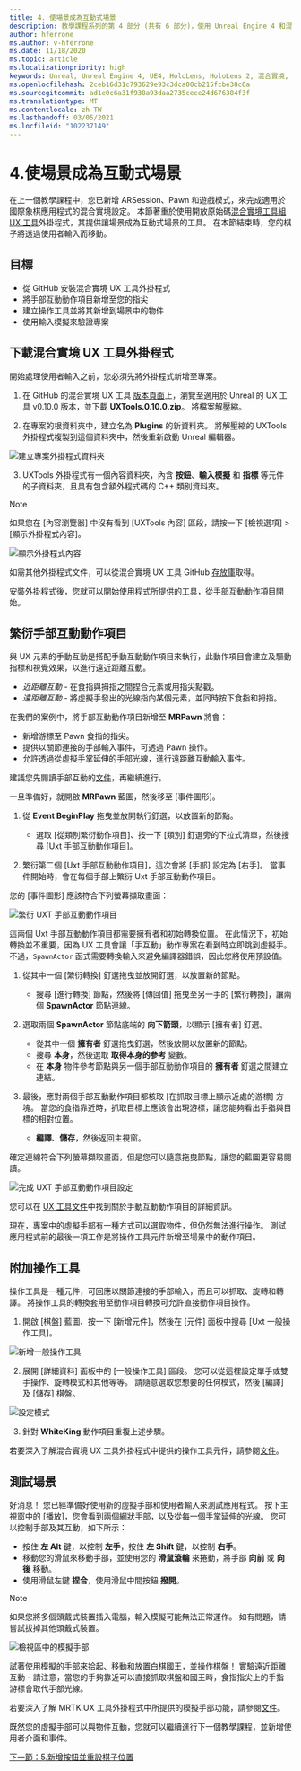 ```yaml
---
title: 4. 使場景成為互動式場景
description: 教學課程系列的第 4 部分 (共有 6 部分)，使用 Unreal Engine 4 和混合實境工具組 UX 工具外掛程式來建置國際象棋應用程式
author: hferrone
ms.author: v-hferrone
ms.date: 11/18/2020
ms.topic: article
ms.localizationpriority: high
keywords: Unreal, Unreal Engine 4, UE4, HoloLens, HoloLens 2, 混合實境, 教學課程, 開始使用, mrtk, uxt, UX 工具, 文件, 混合實境頭戴式裝置, windows 混合實境頭戴式裝置, 虛擬實境頭戴式裝置
ms.openlocfilehash: 2ceb16d31c793629e93c3dca00cb215fcbe38c6a
ms.sourcegitcommit: ad1e0c6a31f938a93daa2735cece24d676384f3f
ms.translationtype: MT
ms.contentlocale: zh-TW
ms.lasthandoff: 03/05/2021
ms.locfileid: "102237149"
---
```

# <a name="4-making-your-scene-interactive"></a>4.使場景成為互動式場景

在上一個教學課程中，您已新增 ARSession、Pawn 和遊戲模式，來完成適用於國際象棋應用程式的混合實境設定。 本節著重於使用開放原始碼[混合實境工具組 UX 工具](https://github.com/microsoft/MixedReality-UXTools-Unreal)外掛程式，其提供讓場景成為互動式場景的工具。 在本節結束時，您的棋子將透過使用者輸入而移動。

## <a name="objectives"></a>目標

* 從 GitHub 安裝混合實境 UX 工具外掛程式
* 將手部互動動作項目新增至您的指尖
* 建立操作工具並將其新增到場景中的物件
* 使用輸入模擬來驗證專案

## <a name="downloading-the-mixed-reality-ux-tools-plugin"></a>下載混合實境 UX 工具外掛程式
開始處理使用者輸入之前，您必須先將外掛程式新增至專案。

1. 在 GitHub 的混合實境 UX 工具 [版本頁面](https://github.com/microsoft/MixedReality-UXTools-Unreal/releases)上，瀏覽至適用於 Unreal 的 UX 工具 v0.10.0 版本，並下載 **UXTools.0.10.0.zip**。 將檔案解壓縮。

2.  在專案的根資料夾中，建立名為 **Plugins** 的新資料夾。 將解壓縮的 UXTools 外掛程式複製到這個資料夾中，然後重新啟動 Unreal 編輯器。

![建立專案外掛程式資料夾](images/unreal-uxt/4-plugins.PNG)

3.  UXTools 外掛程式有一個內容資料夾，內含 **按鈕**、**輸入模擬** 和 **指標** 等元件的子資料夾，且具有包含額外程式碼的 C++ 類別資料夾。  

> [!NOTE]
> 如果您在 [內容瀏覽器] 中沒有看到 [UXTools 內容] 區段，請按一下 [檢視選項] > [顯示外掛程式內容]。

![顯示外掛程式內容](images/unreal-uxt/4-showplugincontent.PNG)

如需其他外掛程式文件，可以從混合實境 UX 工具 GitHub [存放庫](https://aka.ms/uxt-unreal)取得。

安裝外掛程式後，您就可以開始使用程式所提供的工具，從手部互動動作項目開始。

## <a name="spawning-hand-interaction-actors"></a>繁衍手部互動動作項目

與 UX 元素的手動互動是搭配手動互動動作項目來執行，此動作項目會建立及驅動指標和視覺效果，以進行遠近距離互動。
- *近距離互動* - 在食指與拇指之間捏合元素或用指尖點戳。
- *遠距離互動* - 將虛擬手發出的光線指向某個元素，並同時按下食指和拇指。

在我們的案例中，將手部互動動作項目新增至 **MRPawn** 將會：
- 新增游標至 Pawn 食指的指尖。
- 提供以關節連接的手部輸入事件，可透過 Pawn 操作。
- 允許透過從虛擬手掌延伸的手部光線，進行遠距離互動輸入事件。

建議您先閱讀手部互動的[文件](https://microsoft.github.io/MixedReality-UXTools-Unreal/Docs/HandInteraction.html)，再繼續進行。

一旦準備好，就開啟 **MRPawn** 藍圖，然後移至 [事件圖形]。

1. 從 **Event BeginPlay** 拖曳並放開執行釘選，以放置新的節點。
    * 選取 [從類別繁衍動作項目]、按一下 [類別] 釘選旁的下拉式清單，然後搜尋 [Uxt 手部互動動作項目]。  

2. 繁衍第二個 [Uxt 手部互動動作項目]，這次會將 [手部] 設定為 [右手]。 當事件開始時，會在每個手部上繁衍 Uxt 手部互動動作項目。

您的 [事件圖形] 應該符合下列螢幕擷取畫面：

![繁衍 UXT 手部互動動作項目](images/unreal-uxt/4-spawnactor.PNG)

這兩個 Uxt 手部互動動作項目都需要擁有者和初始轉換位置。 在此情況下，初始轉換並不重要，因為 UX 工具會讓「手互動」動作專案在看到時立即跳到虛擬手。 不過，`SpawnActor` 函式需要轉換輸入來避免編譯器錯誤，因此您將使用預設值。

1. 從其中一個 [繁衍轉換] 釘選拖曳並放開釘選，以放置新的節點。
    * 搜尋 [進行轉換] 節點，然後將 [傳回值] 拖曳至另一手的 [繁衍轉換]，讓兩個 **SpawnActor** 節點連線。

2.  選取兩個 **SpawnActor** 節點底端的 **向下箭頭**，以顯示 [擁有者] 釘選。    
    * 從其中一個 **擁有者** 釘選拖曳釘選，然後放開以放置新的節點。
    * 搜尋 **本身**，然後選取 **取得本身的參考** 變數。
    * 在 **本身** 物件參考節點與另一個手部互動動作項目的 **擁有者** 釘選之間建立連結。
3. 最後，應對兩個手部互動動作項目都核取 [在抓取目標上顯示近處的游標] 方塊。 當您的食指靠近時，抓取目標上應該會出現游標，讓您能夠看出手指與目標的相對位置。
    * **編譯**、**儲存**，然後返回主視窗。

確定連線符合下列螢幕擷取畫面，但是您可以隨意拖曳節點，讓您的藍圖更容易閱讀。

![完成 UXT 手部互動動作項目設定](images/unreal-uxt/4-fingerptrs.PNG)

您可以在 [UX 工具文件](https://microsoft.github.io/MixedReality-UXTools-Unreal/Docs/HandInteraction.html)中找到關於手動互動動作項目的詳細資訊。

現在，專案中的虛擬手部有一種方式可以選取物件，但仍然無法進行操作。 測試應用程式前的最後一項工作是將操作工具元件新增至場景中的動作項目。

## <a name="attaching-manipulators"></a>附加操作工具

操作工具是一種元件，可回應以關節連接的手部輸入，而且可以抓取、旋轉和轉譯。 將操作工具的轉換套用至動作項目轉換可允許直接動作項目操作。

1. 開啟 [棋盤] 藍圖、按一下 [新增元件]，然後在 [元件] 面板中搜尋 [Uxt 一般操作工具]。

![新增一般操作工具](images/unreal-uxt/4-addmanip.PNG)

2. 展開 [詳細資料] 面板中的 [一般操作工具] 區段。 您可以從這裡設定單手或雙手操作、旋轉模式和其他等等。 請隨意選取您想要的任何模式，然後 [編譯] 及 [儲存] 棋盤。

![設定模式](images/unreal-uxt/4-setrotmode.PNG)

3. 針對 **WhiteKing** 動作項目重複上述步驟。

若要深入了解混合實境 UX 工具外掛程式中提供的操作工具元件，請參閱[文件](https://microsoft.github.io/MixedReality-UXTools-Unreal/Docs/Manipulator.html)。

## <a name="testing-the-scene"></a>測試場景

好消息！ 您已經準備好使用新的虛擬手部和使用者輸入來測試應用程式。 按下主視窗中的 [播放]，您會看到兩個網狀手部，以及從每一個手掌延伸的光線。 您可以控制手部及其互動，如下所示：
- 按住 **左 Alt** 鍵，以控制 **左手**，按住 **左 Shift** 鍵，以控制 **右手**。
- 移動您的滑鼠來移動手部，並使用您的 **滑鼠滾輪** 來捲動，將手部 **向前** 或 **向後** 移動。
- 使用滑鼠左鍵 **捏合**，使用滑鼠中間按鈕 **撥開**。

> [!NOTE]
> 如果您將多個頭戴式裝置插入電腦，輸入模擬可能無法正常運作。 如有問題，請嘗試拔掉其他頭戴式裝置。

![檢視區中的模擬手部](images/unreal-uxt/4-handsim.PNG)

試著使用模擬的手部來拾起、移動和放置白棋國王，並操作棋盤！ 實驗遠近距離互動 - 請注意，當您的手夠靠近可以直接抓取棋盤和國王時，食指指尖上的手指游標會取代手部光線。

若要深入了解 MRTK UX 工具外掛程式中所提供的模擬手部功能，請參閱[文件](https://microsoft.github.io/MixedReality-UXTools-Unreal/Docs/InputSimulation.html)。

既然您的虛擬手部可以與物件互動，您就可以繼續進行下一個教學課程，並新增使用者介面和事件。

[下一節：5.新增按鈕並重設棋子位置](unreal-uxt-ch5.md)
